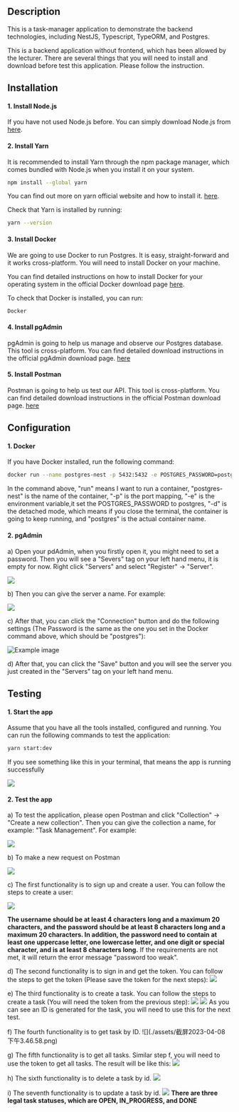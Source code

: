 ## Description
This is a task-manager application to demonstrate the backend technologies, including NestJS, Typescript, TypeORM, and Postgres.

This is a backend application without frontend, which has been allowed by the lecturer. There are several things that you will need to install and download before test this application. Please follow the instruction. 
## Installation
#### 1. Install Node.js
If you have not used Node.js before. You can simply download Node.js from [here](https://nodejs.org/en). 

#### 2. Install Yarn
It is recommended to install Yarn through the npm package manager, which comes bundled with Node.js when you install it on your system.
```bash
npm install --global yarn
```
You can find out more on yarn official website and how to install it. [here](https://classic.yarnpkg.com/en/docs/install/#mac-stable).

Check that Yarn is installed by running:
```bash
yarn --version
```
#### 3. Install Docker
We are going to use Docker to run Postgres. It is easy, straight-forward and it works cross-platform. You will need to install Docker on your machine.

You can find detailed instructions on how to install Docker for your operating system in the official Docker download page [here]([https://classic.yarnpkg.com/en/docs/install/#mac-stable](https://www.docker.com/products/docker-desktop/)). 

To check that Docker is installed, you can run:
```bash
Docker
```

#### 4. Install pgAdmin
pgAdmin is going to help us manage and observe our Postgres database. This tool is cross-platform. You can find detailed download instructions in the official pgAdmin download page. [here](https://www.pgadmin.org/download/)

#### 5. Install Postman
Postman is going to help us test our API. This tool is cross-platform. You can find detailed download instructions in the official Postman download page. [here](https://www.postman.com/downloads/)

## Configuration
#### 1. Docker

If you have Docker installed, run the following command:
```bash
docker run --name postgres-nest -p 5432:5432 -e POSTGRES_PASSWORD=postgres -d postgres
```
In the command above, "run" means I want to run a container, "postgres-nest" is the name of the container, "-p" is the port mapping, "-e" is the environment variable,it set the POSTGRES_PASSWORD to postgres, "-d" is the detached mode, which means if you close the terminal, the container is going to keep running, and "postgres" is the actual container name.

#### 2. pgAdmin
a) Open your pdAdmin, when you firstly open it, you might need to set a password. Then you will see a "Severs" tag on your left hand menu, it is empty for now. Right click "Servers" and select "Register" -> "Server".


![](https://raw.githubusercontent.com/UOA-CS732-SE750-Students-2023/cs732-se75-assignment-yil909/main/assets/%E6%88%AA%E5%B1%8F2023-04-08%20%E4%B8%8A%E5%8D%8811.47.51.png)



b) Then you can give the server a name. For example: 

![](https://raw.githubusercontent.com/UOA-CS732-SE750-Students-2023/cs732-se75-assignment-yil909/main/assets/%E6%88%AA%E5%B1%8F2023-04-08%20%E4%B8%8A%E5%8D%8811.54.40.png)

c) After that, you can click the "Connection" button and do the following settings (The Password is the same as the one you set in the Docker command above, which should be "postgres"):


![Example image](https://raw.githubusercontent.com/UOA-CS732-SE750-Students-2023/cs732-se75-assignment-yil909/main/assets/%E6%88%AA%E5%B1%8F2023-04-08%20%E4%B8%8B%E5%8D%8812.30.12.png)

d) After that, you can click the "Save" button and you will see the server you just created in the "Servers" tag on your left hand menu.

## Testing
#### 1. Start the app
Assume that you have all the tools installed, configured and running. You can run the following commands to test the application:

```bash
yarn start:dev
```

If you see something like this in your terminal, that means the app is running successfully

![](https://raw.githubusercontent.com/UOA-CS732-SE750-Students-2023/cs732-se75-assignment-yil909/main/assets/%E6%88%AA%E5%B1%8F2023-04-08%20%E4%B8%8B%E5%8D%881.16.39.png)

#### 2. Test the app
a) To test the application, please open Postman and click "Collection" -> "Create a new collection". Then you can give the collection a name, for example: "Task Management". For example: 

![](https://github.com/UOA-CS732-SE750-Students-2023/cs732-se75-assignment-yil909/blob/main/assets/%E6%88%AA%E5%B1%8F2023-04-08%20%E4%B8%8B%E5%8D%881.39.18.png?raw=true)

b) To make a new request on Postman

![](https://raw.githubusercontent.com/UOA-CS732-SE750-Students-2023/cs732-se75-assignment-yil909/main/assets/%E6%88%AA%E5%B1%8F2023-04-08%20%E4%B8%8B%E5%8D%881.46.17.png)

c) The first functionality is to sign up and create a user. You can follow the steps to create a user:

![](https://github.com/UOA-CS732-SE750-Students-2023/cs732-se75-assignment-yil909/blob/main/assets/%E6%88%AA%E5%B1%8F2023-04-08%20%E4%B8%8B%E5%8D%881.53.59.png?raw=true)

**The username should be at least 4 characters long and a maximum 20 characters, and the password should be at least 8 characters long and a maximum 20 characters. In addition, the password need to contain at least one uppercase letter, one lowercase letter, and one digit or special character, and is at least 8 characters long.**
If the requirements are not met, it will return the error message "password too weak".

d) The second functionality is to sign in and get the token. You can follow the steps to get the token (Please save the token for the next steps):
![](https://github.com/UOA-CS732-SE750-Students-2023/cs732-se75-assignment-yil909/blob/main/assets/%E6%88%AA%E5%B1%8F2023-04-08%20%E4%B8%8B%E5%8D%882.21.06.png?raw=true)

e) The third functionality is to create a task. You can follow the steps to create a task (You will need the token from the previous step):
![](https://github.com/UOA-CS732-SE750-Students-2023/cs732-se75-assignment-yil909/blob/main/assets/%E6%88%AA%E5%B1%8F2023-04-08%20%E4%B8%8B%E5%8D%882.47.32.png?raw=true)
![](https://github.com/UOA-CS732-SE750-Students-2023/cs732-se75-assignment-yil909/blob/main/assets/%E6%88%AA%E5%B1%8F2023-04-08%20%E4%B8%8B%E5%8D%883.32.59.png?raw=true)
As you can see an ID is generated for the task, you will need to use this for the next test. 

f) The fourth functionality is to get task by ID.
![](./assets/截屏2023-04-08 下午3.46.58.png)

g) The fifth functionality is to get all tasks.
Similar step f, you will need to use the token to get all tasks. The result will be like this:
![](https://github.com/UOA-CS732-SE750-Students-2023/cs732-se75-assignment-yil909/blob/main/assets/%E6%88%AA%E5%B1%8F2023-04-08%20%E4%B8%8B%E5%8D%883.46.58.png?raw=true)

h) The sixth functionality is to delete a task by id.
![](https://github.com/UOA-CS732-SE750-Students-2023/cs732-se75-assignment-yil909/blob/main/assets/%E6%88%AA%E5%B1%8F2023-04-08%20%E4%B8%8B%E5%8D%884.03.38.png?raw=true)

i) The seventh functionality is to update a task by id. 
![](https://github.com/UOA-CS732-SE750-Students-2023/cs732-se75-assignment-yil909/blob/main/assets/%E6%88%AA%E5%B1%8F2023-04-08%20%E4%B8%8B%E5%8D%884.17.32.png?raw=true)
**There are three legal task statuses, which are OPEN, IN_PROGRESS, and DONE**

